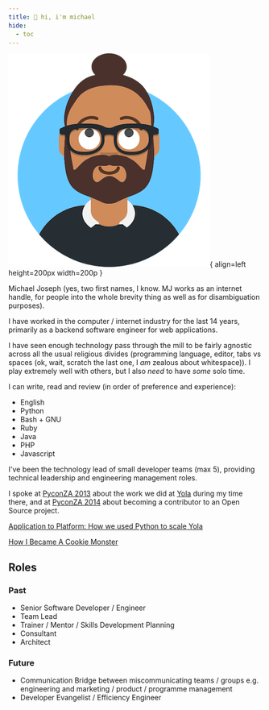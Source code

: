 ```yaml
---
title: 👋 hi, i'm michael
hide:
  - toc
--- 
```


![avatar](media/avataaar.png){ align=left height=200px width=200p }

Michael Joseph (yes, two first names, I know. MJ works as
an internet handle, for people into the whole brevity thing as well as for
disambiguation purposes).

I have worked in the computer / internet industry for the last 14 years,
primarily as a backend software engineer for web applications.

I have seen enough technology pass through the mill to be fairly agnostic
across all the usual religious divides (programming language, editor,
tabs vs spaces (ok, wait, scratch the last one, I _am_ zealous about
whitespace)). I play extremely well with others, but I also _need_ to have
*some* solo time.

I can write, read and review (in order of preference and experience):

- English
- Python
- Bash + GNU
- Ruby
- Java
- PHP
- Javascript

I've been the technology lead of small developer teams (max 5), providing
technical leadership and engineering management roles.

I spoke at [PyconZA 2013](https://archive.org/details/pyconza2013-app-to-platform)
about the work we did at [Yola](https://www.yola.com) during my time there, and
at [PyconZA 2014](https://archive.org/details/pyconza2014-cookie-monster) about becoming a contributor to an Open Source project.

[Application to Platform: How we used Python to scale Yola](http://michaeljoseph.github.io/application-to-platform/)

[How I Became A Cookie Monster](http://michaeljoseph.github.io/cookiemonster/)

## Roles

### Past

- Senior Software Developer / Engineer
- Team Lead
- Trainer / Mentor / Skills Development Planning
- Consultant
- Architect

### Future

- Communication Bridge between miscommunicating teams / groups
  e.g. engineering and marketing / product / programme management
- Developer Evangelist / Efficiency Engineer
